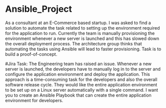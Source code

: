 # Ansible_Project
As a consultant at an E-Commerce based startup. I was asked to find a solution to automate the task related to setting up the environment required for the application to run. Currently the team is manually provisioning the environment whenever a new server is launched and this has slowed down the overall deployment process. The architecture group thinks that automating the tasks using Ansible will lead to faster provisioning. Task is to build a proof-of-concept.

#Jira Task:
The Engineering team has raised an issue. Whenever a new server is launched, the developers have to manually log in to the server and configure the application environment and deploy the application. This approach is a time-consuming task for the developers and also the overall software release cycle. They would like the entire application environment to be set up on a Linux server automatically with a single command. I want you to create an Ansible Playbook that can create the entire application environment for developers.
